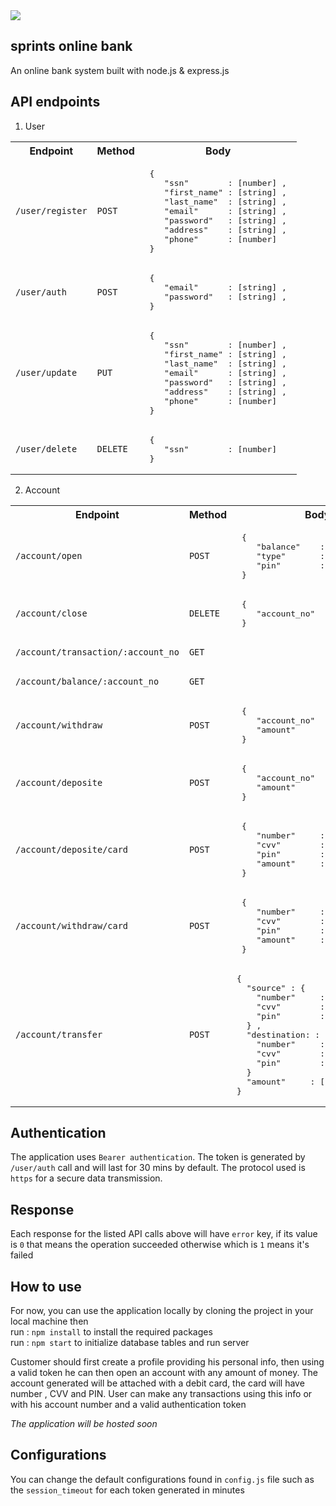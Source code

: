 <img src="https://user-images.githubusercontent.com/54498156/137626319-d987b8ff-9507-4b14-a809-d173ba17a846.png">

## sprints online bank

An online bank system built with node.js & express.js

## API endpoints
1. User 
<table>
  <tr>
    <th>Endpoint</th>
    <th>Method</th>
    <th>Body</th>
  </tr>
  <tr>
    <td><code>/user/register</code></td>
    <td><code>POST</code></td>
    <td>
<pre>
 {
    "ssn"        : [number] ,
    "first_name" : [string] , 
    "last_name"  : [string] ,
    "email"      : [string] ,
    "password"   : [string] ,
    "address"    : [string] ,
    "phone"      : [number] 
 }
</pre>
  <tr>
    <td><code>/user/auth</code></td>
    <td><code>POST</code></td>
    <td>
<pre>
 {
    "email"      : [string] ,
    "password"   : [string] ,
 }
</pre>
  <tr>
    <td><code>/user/update</code></td>
    <td><code>PUT</code></td>
    <td>
<pre>
 {
    "ssn"        : [number] ,
    "first_name" : [string] , 
    "last_name"  : [string] ,
    "email"      : [string] ,
    "password"   : [string] ,
    "address"    : [string] ,
    "phone"      : [number] 
 }
</pre>
      
  <tr>
    <td><code>/user/delete</code></td>
    <td><code>DELETE</code></td>
    <td>
 <pre>
 {
    "ssn"        : [number]
 }
</pre>
    </td>
  </tr>
</table>
      
2. Account

<table>
  <tr>
    <th>Endpoint</th>
    <th>Method</th>
    <th>Body</th>
  </tr>
  <tr>
    <td><code>/account/open</code></td>
    <td><code>POST</code></td>
    <td>
<pre>
 {
    "balance"    : [number] ,
    "type"       : [string] ,
    "pin"        : [number]
 }
</pre>
  </tr>    
<tr>
    <td><code>/account/close</code></td>
    <td><code>DELETE</code></td>
    <td>
<pre>
 {
    "account_no"    : [number]
 }
</pre>
</tr>
  
  <tr>
    <td><code>/account/transaction/:account_no</code></td>
    <td><code>GET</code></td>
    <td>
<pre>

</pre>
</tr>

  <tr>
    <td><code>/account/balance/:account_no</code></td>
    <td><code>GET</code></td>
    <td>
<pre>

</pre>
</tr>
  
<tr>
    <td><code>/account/withdraw</code></td>
    <td><code>POST</code></td>
    <td>
<pre>
 {
    "account_no"    : [number] ,
    "amount"        : [number] ,
 }
</pre>
<tr>
    <td><code>/account/deposite</code></td>
    <td><code>POST</code></td>
    <td>
<pre>
 {
    "account_no"    : [number] ,
    "amount"        : [number] ,
 }
</pre>
</tr> 
      
<tr>
    <td><code>/account/deposite/card</code></td>
    <td><code>POST</code></td>
    <td>
<pre>
 {
    "number"     : [number] ,
    "cvv"        : [number] ,
    "pin"        : [number] ,
    "amount"     : [number] ,
 }
</pre>
     
      
<tr>
    <td><code>/account/withdraw/card</code></td>
    <td><code>POST</code></td>
    <td>
<pre>
 {
    "number"     : [number] ,
    "cvv"        : [number] ,
    "pin"        : [number] ,
    "amount"     : [number] ,
 }
</pre>
      
<tr>
    <td><code>/account/transfer</code></td>
    <td><code>POST</code></td>
    <td>
<pre>
{
  "source" : {
    "number"     : [number] ,
    "cvv"        : [number] ,
    "pin"        : [number] ,
  } ,
  "destination: : {
    "number"     : [number] ,
    "cvv"        : [number] ,
    "pin"        : [number] ,    
  } 
  "amount"     : [number] ,
}
</pre>      
</table>    
 
## Authentication
The application uses `Bearer authentication`. The token is generated by `/user/auth` call and will last for 30 mins by default. The protocol used is `https` for a secure data transmission.
 
## Response
Each response for the listed API calls above will have `error` key, if its value is `0` that means the operation succeeded otherwise which is `1` means it's failed 
      
## How to use
For now, you can use the application locally by cloning the project in your local machine then <br />
run : `npm install` to install the required packages <br />
run : `npm start` to initialize database tables and run server<br />

Customer should first create a profile providing his personal info, then using a valid token he can then open an account with any amount of money. The account generated will be attached with a debit card, the card will have number , CVV and PIN. User can make any transactions using this info or with his account number and a valid authentication token  
      
*The application will be hosted soon*
      
## Configurations
You can change the default configurations found in `config.js` file such as the `session_timeout` for each token generated in minutes
      
 
